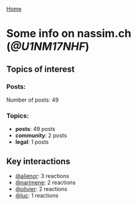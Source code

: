 [Home](https://kelu124.github.io/echommunity/)

# Some info on __nassim.ch__ (_@U1NM17NHF_)


## Topics of interest

### Posts: 

Number of posts: 49

### Topics:

* __posts__: 49 posts
* __community__: 2 posts
* __legal__: 1 posts

## Key interactions 

* [@alienor](./U1N5Q9334.md): 3 reactions
* [@narimene](./U1NTT0ZPH.md): 2 reactions
* [@olivier](./U04DFTZ7D.md): 2 reactions
* [@luc](./U0AAL4W13.md): 1 reactions
